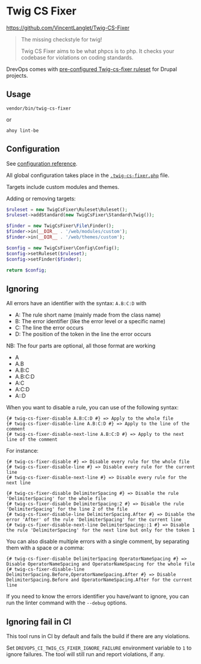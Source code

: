 # Twig CS Fixer

https://github.com/VincentLanglet/Twig-CS-Fixer

> The missing checkstyle for twig!
>
> Twig CS Fixer aims to be what phpcs is to php. It checks your codebase for violations on coding standards.

DrevOps comes with [pre-configured Twig-cs-fixer ruleset](../../../../.twig-cs-fixer.php) for Drupal projects.

## Usage

```shell
vendor/bin/twig-cs-fixer
```
or
```shell
ahoy lint-be
```

## Configuration

See [configuration reference](https://github.com/VincentLanglet/Twig-CS-Fixer/blob/main/docs/configuration.md).

All global configuration takes place in the [`.twig-cs-fixer.php`](../../../../.twig-cs-fixer.php) file.

Targets include custom modules and themes.

Adding or removing targets:
```php  hl_lines="12"
$ruleset = new TwigCsFixer\Ruleset\Ruleset();
$ruleset->addStandard(new TwigCsFixer\Standard\Twig());

$finder = new TwigCsFixer\File\Finder();
$finder->in(__DIR__ . '/web/modules/custom');
$finder->in(__DIR__ . '/web/themes/custom');

$config = new TwigCsFixer\Config\Config();
$config->setRuleset($ruleset);
$config->setFinder($finder);

return $config;
```



## Ignoring

All errors have an identifier with the syntax: `A.B:C:D` with
- A: The rule short name (mainly made from the class name)
- B: The error identifier (like the error level or a specific name)
- C: The line the error occurs
- D: The position of the token in the line the error occurs

NB: The four parts are optional, all those format are working
- A
- A.B
- A.B:C
- A.B:C:D
- A:C
- A:C:D
- A::D

When you want to disable a rule, you can use of the following syntax:
```twig
{# twig-cs-fixer-disable A.B:C:D #} => Apply to the whole file
{# twig-cs-fixer-disable-line A.B:C:D #} => Apply to the line of the comment
{# twig-cs-fixer-disable-next-line A.B:C:D #} => Apply to the next line of the comment
```

For instance:

```twig
{# twig-cs-fixer-disable #} => Disable every rule for the whole file
{# twig-cs-fixer-disable-line #} => Disable every rule for the current line
{# twig-cs-fixer-disable-next-line #} => Disable every rule for the next line

{# twig-cs-fixer-disable DelimiterSpacing #} => Disable the rule 'DelimiterSpacing' for the whole file
{# twig-cs-fixer-disable DelimiterSpacing:2 #} => Disable the rule 'DelimiterSpacing' for the line 2 of the file
{# twig-cs-fixer-disable-line DelimiterSpacing.After #} => Disable the error 'After' of the rule 'DelimiterSpacing' for the current line
{# twig-cs-fixer-disable-next-line DelimiterSpacing::1 #} => Disable the rule 'DelimiterSpacing' for the next line but only for the token 1
```

You can also disable multiple errors with a single comment, by separating them
with a space or a comma:
```twig
{# twig-cs-fixer-disable DelimiterSpacing OperatorNameSpacing #} => Disable OperatorNameSpacing and OperatorNameSpacing for the whole file
{# twig-cs-fixer-disable-line DelimiterSpacing.Before,OperatorNameSpacing.After #} => Disable DelimiterSpacing.Before and OperatorNameSpacing.After for the current line
```

If you need to know the errors identifier you have/want to ignore, you can run the
linter command with the `--debug` options.

## Ignoring fail in CI

This tool runs in CI by default and fails the build if there are any violations.

Set `DREVOPS_CI_TWIG_CS_FIXER_IGNORE_FAILURE` environment variable to `1` to ignore
failures. The tool will still run and report violations, if any.
